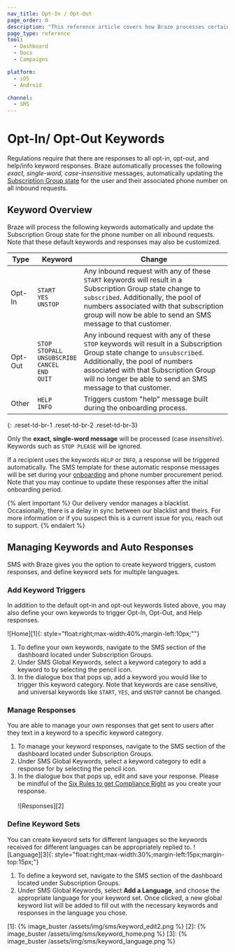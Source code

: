 ```yaml
---
nav_title: Opt-In / Opt-Out
page_order: 0
description: "This reference article covers how Braze processes certain keywords for SMS, as well as best practices."
page_type: reference
tool:
  - Dashboard
  - Docs
  - Campaigns

platform:
  - iOS
  - Android

channel:
  - SMS
---
```


# Opt-In/ Opt-Out Keywords

Regulations require that there are responses to all opt-in, opt-out, and help/info keyword responses. Braze automatically processes the following _exact, single-word, case-insensitive_ messages, automatically updating the [Subscription Group state]({{site.baseurl}}/user_guide/message_building_by_channel/sms/sms_subscription_group/) for the user and their associated phone number on all inbound requests.

## Keyword Overview

Braze will process the following keywords automatically and update the Subscription Group state for the phone number on all inbound requests. Note that these default keywords and responses may also be customized. 

| Type | Keyword | Change |
|-|-------|---|
|Opt-In| `START`<br> `YES`<br> `UNSTOP` | Any inbound request with any of these `START` keywords will result in a Subscription Group state change to `subscribed`. Additionally, the pool of numbers associated with that subscription group will now be able to send an SMS message to that customer. |
|Opt-Out| `STOP`<br> `STOPALL`<br> `UNSUBSCRIBE`<br> `CANCEL`<br> `END`<br> `QUIT` | Any inbound request with any of these `STOP` keywords will result in a Subscription Group state change to `unsubscribed`. Additionally, the pool of numbers associated with that Subscription Group will no longer be able to send an SMS message to that customer. |
| Other | `HELP`<br> `INFO` | Triggers custom "help" message built during the onboarding process. |
{: .reset-td-br-1 .reset-td-br-2 .reset-td-br-3}

Only the __exact, single-word message__ will be processed (case _insensitive_). Keywords such as `STOP PLEASE` will be ignored.

If a recipient uses the keywords `HELP` or `INFO`, a response will be triggered automatically. The SMS template for these automatic response messages will be set during your [onboarding][oblink] and phone number procurement period. Note that you may continue to update these responses after the initial onboarding period.

{% alert important %}
Our delivery vendor manages a blacklist. Occasionally, there is a delay in sync between our blacklist and theirs. For more information or if you suspect this is a current issue for you, reach out to support.
{% endalert %}

## Managing Keywords and Auto Responses

SMS with Braze gives you the option to create keyword triggers, custom responses, and define keyword sets for multiple languages. 

### Add Keyword Triggers
In addition to the default opt-in and opt-out keywords listed above, you may also define your own keywords to trigger Opt-In, Opt-Out, and Help responses.

![Home][1]{: style="float:right;max-width:40%;margin-left:10px;""}
1. To define your own keywords, navigate to the SMS section of the dashboard located under Subscription Groups. 
2. Under SMS Global Keywords, select a keyword category to add a keyword to by selecting the pencil icon. 
3. In the dialogue box that pops up, add a keyword you would like to trigger this keyword category. Note that keywords are case sensitive, and universal keywords like `START`, `YES`, and `UNSTOP` cannot be changed.

### Manage Responses
You are able to manage your own responses that get sent to users after they text in a keyword to a specific keyword category.
1. To manage your keyword responses, navigate to the SMS section of the dashboard located under Subscription Groups. 
2. Under SMS Global Keywords, select a keyword category to edit a response for by selecting the pencil icon. 
3. In the dialogue box that pops up, edit and save your response. Please be mindful of the [Six Rules to get Compliance Right]({{site.baseurl}}/user_guide/message_building_by_channel/sms/sms_laws_and_regulations/#the-six-rules-to-get-compliance-right) as you create your response.<br><br>
![Responses][2]

### Define Keyword Sets
You can create keyword sets for different languages so the keywords received for different languages can be appropriately replied to.
![Language][3]{: style="float:right;max-width:30%;margin-left:15px;margin-top:15px;"}

1. To define a keyword set, navigate to the SMS section of the dashboard located under Subscription Groups. 
2. Under SMS Global Keywords, select __Add a Language__, and choose the appropriate language for your keyword set. Once clicked, a new global keyword list will be added to fill out with the necessary keywords and responses in the language you chose.<br>

[oblink]: {{site.baseurl}}/user_guide/message_building_by_channel/sms/sms_subscription_group/#setup-process
[1]: {% image_buster /assets/img/sms/keyword_edit2.png %}
[2]: {% image_buster /assets/img/sms/keyword_home.png %}
[3]: {% image_buster /assets/img/sms/keyword_language.png %}